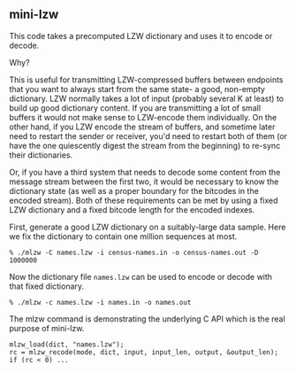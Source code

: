 mini-lzw
--------

This code takes a precomputed LZW dictionary and uses it to encode or decode.

Why?

This is useful for transmitting LZW-compressed buffers between endpoints that
you want to always start from the same state- a good, non-empty dictionary.
LZW normally takes a lot of input (probably several K at least) to build up
good dictionary content. If you are transmitting a lot of small buffers
it would not make sense to LZW-encode them individually. On the other hand,
if you LZW encode the stream of buffers, and sometime later need to restart
the sender or receiver, you'd need to restart both of them (or have the one
quiescently digest the stream from the beginning) to re-sync their dictionaries.

Or, if you have a third system that needs to decode some content from the
message stream between the first two, it would be necessary to know the 
dictionary state (as well as a proper boundary for the bitcodes in the 
encoded stream). Both of these requirements can be met by using a fixed LZW
dictionary and a fixed bitcode length for the encoded indexes.

First, generate a good LZW dictionary on a suitably-large data sample. Here
we fix the dictionary to contain one million sequences at most.

    % ./mlzw -C names.lzw -i census-names.in -o census-names.out -D 1000000

Now the dictionary file `names.lzw` can be used to encode or decode with
that fixed dictionary.

    % ./mlzw -c names.lzw -i names.in -o names.out 

The mlzw command is demonstrating the underlying C API which is the real
purpose of mini-lzw.

    mlzw_load(dict, "names.lzw");
    rc = mlzw_recode(mode, dict, input, input_len, output, &output_len);
    if (rc < 0) ...



